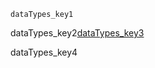```ngMeta
dataTypes_key1
```
dataTypes_key2[dataTypes_key3](https://saral.navgurukul.org/course/83)


dataTypes_key4